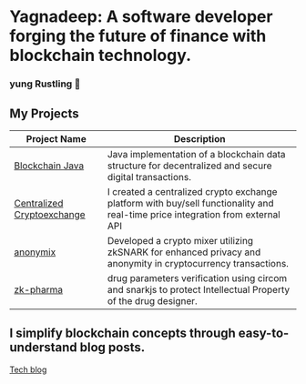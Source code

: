 # Yagnadeep: A software developer forging the future of finance with blockchain technology.
### yung Rustling 🦀
## My Projects
| Project Name | Description |
| ------------ | ----------- |
| [Blockchain Java](https://github.com/yagnadeepxo/bitcoin-java) |  Java implementation of a blockchain data structure for decentralized and secure digital transactions. |
| [Centralized Cryptoexchange](https://github.com/yagnadeepxo/crypto_exchange) | I created a centralized crypto exchange platform with buy/sell functionality and real-time price integration from external API |
| [anonymix](https://anonymix.vercel.app) | Developed a crypto mixer utilizing zkSNARK for enhanced privacy and anonymity in cryptocurrency transactions. | 
| [zk-pharma](https://zk-pharma.vercel.app) | drug parameters verification using circom and snarkjs to protect Intellectual Property of the drug designer.|

## I simplify blockchain concepts through easy-to-understand blog posts. 
[Tech blog](https://dev.to/yagnadeepxo)







